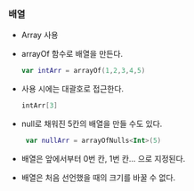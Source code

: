 ### 배열

- Array<T> 사용
- arrayOf 함수로 배열을 만든다.
    
    ```kotlin
    var intArr = arrayOf(1,2,3,4,5)
    ```
    
- 사용 시에는 대괄호로 접근한다.
    
    ```kotlin
    intArr[3]
    ```
    
- null로 채워진 5칸의 배열을 만들 수도 있다.
    
    ```kotlin
     var nullArr = arrayOfNulls<Int>(5)
    ```
    
- 배열은 앞에서부터 0번 칸, 1번 칸… 으로 지정된다.
- 배열은 처음 선언했을 때의 크기를 바꿀 수 없다.
